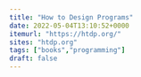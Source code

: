 ```yaml
---
title: "How to Design Programs"
date: 2022-05-04T13:10:52+0000
itemurl: "https://htdp.org/"
sites: "htdp.org"
tags: ["books","programming"]
draft: false
---
```

